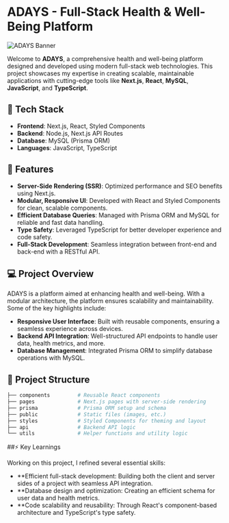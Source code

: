 # ADAYS - Full-Stack Health & Well-Being Platform

![ADAYS Banner](https://your-image-link.com) <!-- You can add a relevant project image/banner here -->

Welcome to **ADAYS**, a comprehensive health and well-being platform designed and developed using modern full-stack web technologies. This project showcases my expertise in creating scalable, maintainable applications with cutting-edge tools like **Next.js**, **React**, **MySQL**, **JavaScript**, and **TypeScript**.

## 🚀 Tech Stack
- **Frontend**: Next.js, React, Styled Components
- **Backend**: Node.js, Next.js API Routes
- **Database**: MySQL (Prisma ORM)
- **Languages**: JavaScript, TypeScript

## 🌟 Features
- **Server-Side Rendering (SSR)**: Optimized performance and SEO benefits using Next.js.
- **Modular, Responsive UI**: Developed with React and Styled Components for clean, scalable components.
- **Efficient Database Queries**: Managed with Prisma ORM and MySQL for reliable and fast data handling.
- **Type Safety**: Leveraged TypeScript for better developer experience and code safety.
- **Full-Stack Development**: Seamless integration between front-end and back-end with a RESTful API.

## 💻 Project Overview
ADAYS is a platform aimed at enhancing health and well-being. With a modular architecture, the platform ensures scalability and maintainability. Some of the key highlights include:
- **Responsive User Interface**: Built with reusable components, ensuring a seamless experience across devices.
- **Backend API Integration**: Well-structured API endpoints to handle user data, health metrics, and more.
- **Database Management**: Integrated Prisma ORM to simplify database operations with MySQL.

## 📂 Project Structure

```bash
├── components         # Reusable React components
├── pages              # Next.js pages with server-side rendering
├── prisma             # Prisma ORM setup and schema
├── public             # Static files (images, etc.)
├── styles             # Styled Components for theming and layout
├── api                # Backend API logic
└── utils              # Helper functions and utility logic
```
##⚡️ Key Learnings

Working on this project, I refined several essential skills:

- **Efficient full-stack development: Building both the client and server sides of a project with seamless API integration.
- **Database design and optimization: Creating an efficient schema for user data and health metrics.
- **Code scalability and reusability: Through React's component-based architecture and TypeScript's type safety.
